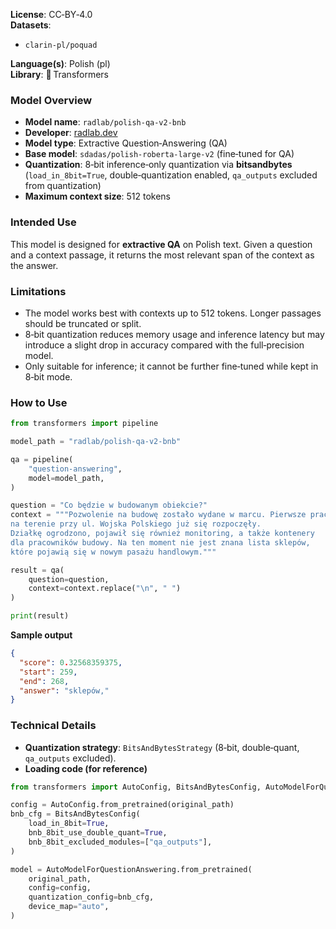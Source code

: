 **License**: CC‑BY‑4.0  
**Datasets**:  
- `clarin-pl/poquad`  

**Language(s)**: Polish (pl)  
**Library**: 🤗 Transformers  

### Model Overview  

- **Model name**: `radlab/polish-qa-v2-bnb`  
- **Developer**: [radlab.dev](https://radlab.dev)  
- **Model type**: Extractive Question‑Answering (QA)  
- **Base model**: `sdadas/polish-roberta-large-v2` (fine‑tuned for QA)  
- **Quantization**: 8‑bit inference‑only quantization via **bitsandbytes** (`load_in_8bit=True`, double‑quantization enabled, `qa_outputs` excluded from quantization)  
- **Maximum context size**: 512 tokens  

### Intended Use  

This model is designed for **extractive QA** on Polish text. Given a question and a context passage,
it returns the most relevant span of the context as the answer.

### Limitations  

- The model works best with contexts up to 512 tokens. Longer passages should be truncated or split.  
- 8‑bit quantization reduces memory usage and inference latency but may introduce a slight drop in accuracy 
compared with the full‑precision model.  
- Only suitable for inference; it cannot be further fine‑tuned while kept in 8‑bit mode.

### How to Use  

```python
from transformers import pipeline

model_path = "radlab/polish-qa-v2-bnb"

qa = pipeline(
    "question-answering",
    model=model_path,
)

question = "Co będzie w budowanym obiekcie?"
context = """Pozwolenie na budowę zostało wydane w marcu. Pierwsze prace przygotowawcze
na terenie przy ul. Wojska Polskiego już się rozpoczęły.
Działkę ogrodzono, pojawił się również monitoring, a także kontenery
dla pracowników budowy. Na ten moment nie jest znana lista sklepów,
które pojawią się w nowym pasażu handlowym."""

result = qa(
    question=question,
    context=context.replace("\n", " ")
)

print(result)
```


**Sample output**

```json
{
  "score": 0.32568359375,
  "start": 259,
  "end": 268,
  "answer": "sklepów,"
}
```


### Technical Details  

- **Quantization strategy**: `BitsAndBytesStrategy` (8‑bit, double‑quant, `qa_outputs` excluded).  
- **Loading code (for reference)**  

```python
from transformers import AutoConfig, BitsAndBytesConfig, AutoModelForQuestionAnswering

config = AutoConfig.from_pretrained(original_path)
bnb_cfg = BitsAndBytesConfig(
    load_in_8bit=True,
    bnb_8bit_use_double_quant=True,
    bnb_8bit_excluded_modules=["qa_outputs"],
)

model = AutoModelForQuestionAnswering.from_pretrained(
    original_path,
    config=config,
    quantization_config=bnb_cfg,
    device_map="auto",
)
```
